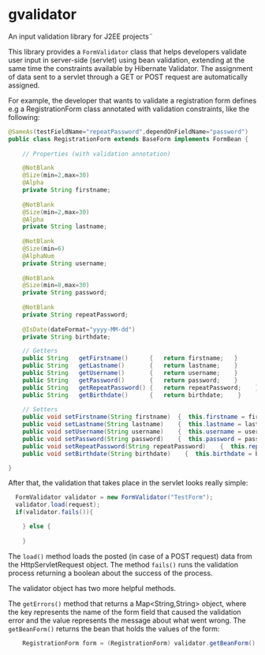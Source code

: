 # gvalidator
An input validation library for J2EE projects¨

This library provides a ```FormValidator``` class that helps developers validate user input in server-side (servlet) using bean validation, extending at the same time the constraints available by Hibernate Validator. The assignment of data sent to a servlet through a GET or POST request are automatically assigned.

For example, the developer that wants to validate a registration form defines e.g a RegistrationForm class annotated with validation constraints, like the following:

```java
@SameAs(testFieldName="repeatPassword",dependOnFieldName="password")
public class RegistrationForm extends BaseForm implements FormBean {
    
    // Properties (with validation annotation)

    @NotBlank
    @Size(min=2,max=30)
    @Alpha
    private String firstname;   
    
    @NotBlank
    @Size(min=2,max=30)
    @Alpha
    private String lastname;
    
    @NotBlank
    @Size(min=6)
    @AlphaNum
    private String username;
    
    @NotBlank
    @Size(min=8,max=30)
    private String password;
    
    @NotBlank
    private String repeatPassword;    
        
    @IsDate(dateFormat="yyyy-MM-dd")
    private String birthdate;

    // Getters
    public String   getFirstname()      {   return firstname;   }
    public String   getLastname()       {   return lastname;    }
    public String   getUsername()       {   return username;    }
    public String   getPassword()       {   return password;    }
    public String   getRepeatPassword() {   return repeatPassword;    }
    public String   getBirthdate()      {   return birthdate;    }
    
    // Setters
    public void setFirstname(String firstname)  {  this.firstname = firstname;  }    
    public void setLastname(String lastname)    {  this.lastname = lastname;    }  
    public void setUsername(String username)    {  this.username = username;    } 
    public void setPassword(String password)    {  this.password = password;    } 
    public void setRepeatPassword(String repeatPassword)    {  this.repeatPassword = repeatPassword;    } 
    public void setBirthdate(String birthdate)    {  this.birthdate = birthdate;    } 

}
```
After that, the validation that takes place in the servlet looks really simple:

```java
  FormValidator validator = new FormValidator("TestForm");  
  validator.load(request);
  if(validator.fails()){

	} else {
		
	}    
```

The ```load()``` method loads the posted (in case of a POST request) data from the HttpServletRequest object.
The method ```fails()``` runs the validation process returning a boolean about the success of the process. 

The validator object has two more helpful methods. 

The ```getErrors()``` method that returns a Map<String,String> object, where the key represents the name of the form field that caused the  validation error and the value represents the message about what went wrong. 
The ```getBeanForm()``` returns the bean that holds the values of the form:

```java
	RegistrationForm form = (RegistrationForm) validator.getBeanForm();
```
